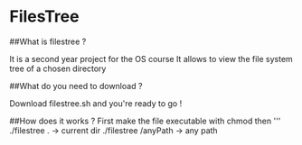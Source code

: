 # FilesTree

##What is filestree ?

It is a second year project for the OS course
It allows to view the file system tree of a chosen directory

##What do you need to download ?

Download filestree.sh and you're ready to go !

##How does it works ?
First make the file executable with chmod then
'''
./filestree .  -> current dir
./filestree /anyPath -> any path

